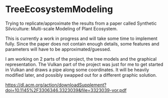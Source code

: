 # TreeEcosystemModeling
Trying to replicate/approximate the results from a paper called Synthetic Silviculture: Multi-scale Modeling 
of Plant Ecosystem.

This is currently a work in progress and will take some time to implement fully. Since the paper does not 
contain enough details, some features and parameters will have to be approximated/guessed.

I am working on 2 parts of the project, the tree models and the graphical representation. 
The Vulkan part of the project was just for me to get started in Vulkan and draws a pipe along 
some coordinates. It will be heavily modified later, and possibly swapped out for a different graphic solution.

https://dl.acm.org/action/downloadSupplement?doi=10.1145%2F3306346.3323039&file=3323039-vor.pdf
